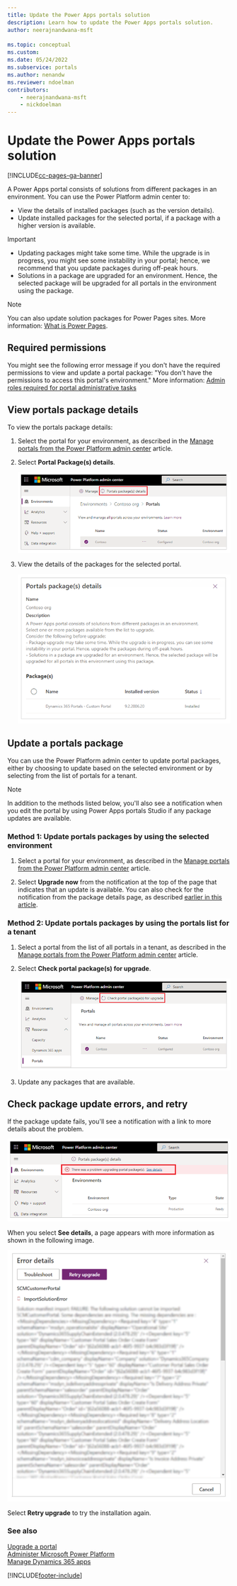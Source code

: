 ```yaml
---
title: Update the Power Apps portals solution
description: Learn how to update the Power Apps portals solution.
author: neerajnandwana-msft

ms.topic: conceptual
ms.custom: 
ms.date: 05/24/2022
ms.subservice: portals
ms.author: nenandw
ms.reviewer: ndoelman
contributors:
    - neerajnandwana-msft
    - nickdoelman
---
```


# Update the Power Apps portals solution


[!INCLUDE[cc-pages-ga-banner](../../../includes/cc-pages-ga-banner.md)]

A Power Apps portal consists of solutions from different packages in an environment. You can use the Power Platform admin center to:

- View the details of installed packages (such as the version details).
- Update installed packages for the selected portal, if a package with a higher version is available.

> [!IMPORTANT]
> - Updating packages might take some time. While the upgrade is in progress, you might see some instability in your portal; hence, we recommend that you update packages during off-peak hours.
> - Solutions in a package are upgraded for an environment. Hence, the selected package will be upgraded for all portals in the environment using the package.

> [!NOTE]
> You can also update solution packages for Power Pages sites. More information: [What is Power Pages](/power-pages/introduction).

## Required permissions

You might see the following error message if you don't have the required permissions to view and update a portal package: "You don't have the permissions to access this portal's environment." More information: [Admin roles required for portal administrative tasks](portal-admin-roles.md)

## View portals package details

To view the portals package details:

1. Select the portal for your environment, as described in the [Manage portals from the Power Platform admin center](power-platform-admin-center.md) article.

1. Select **Portal Package(s) details**.

    ![Details of portal's packages.](media/power-platform-admin-center/portal-package-details.png "Details of portal's packages")

1. View the details of the packages for the selected portal.

    ![Details of portal's packages such as name, version, and installation status.](media/power-platform-admin-center/portal-package-details-info.png "Details of portal's packages such as name, version, and installation status")

## Update a portals package

You can use the Power Platform admin center to update portal packages, either by choosing to update based on the selected environment or by selecting from the list of portals for a tenant.

> [!NOTE]
> In addition to the methods listed below, you'll also see a notification when you edit the portal by using Power Apps portals Studio if any package updates are available.

### Method 1: Update portals packages by using the selected environment

1. Select a portal for your environment, as described in the [Manage portals from the Power Platform admin center](power-platform-admin-center.md) article.

1. Select **Upgrade now** from the notification at the top of the page that indicates that an update is available. You can also check for the notification from the package details page, as described [earlier in this article](#view-portals-package-details).

### Method 2: Update portals packages by using the portals list for a tenant

1. Select a portal from the list of all portals in a tenant, as described in the [Manage portals from the Power Platform admin center](power-platform-admin-center.md) article.

1. Select **Check portal package(s) for upgrade**.

    ![Check portal packages for upgrade.](media/power-platform-admin-center/check-upgrades.png "Check portal packages for upgrade")

1. Update any packages that are available.

## Check package update errors, and retry

If the package update fails, you'll see a notification with a link to more details about the problem.

![Notification of package update errors.](media/power-platform-admin-center/upgrade-error.png "Notification of package update errors")

When you select **See details**, a page appears with more information as shown in the following image.

![Page showing the details of the update error.](media/power-platform-admin-center/error-example.png "Page showing the details of the update error")

Select **Retry upgrade** to try the installation again.

### See also

[Upgrade a portal](upgrade-portal.md) <br>
[Administer Microsoft Power Platform](/power-platform/admin/admin-documentation) <br>
[Manage Dynamics 365 apps](/power-platform/admin/manage-apps)


[!INCLUDE[footer-include](../../../includes/footer-banner.md)]
